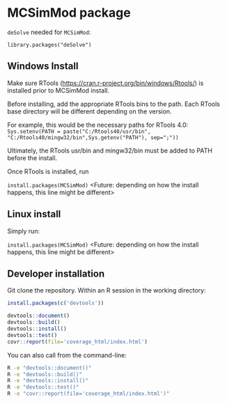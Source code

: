 # MCSimMod package
<Insert intro>

`deSolve` needed for `MCSimMod`:

`library.packages("deSolve")`

## Windows Install
Make sure RTools (https://cran.r-project.org/bin/windows/Rtools/) is installed prior to MCSimMod install.

Before installing, add the appropriate RTools bins to the path. Each RTools base directory will be different depending on the version.

For example, this would be the necessary paths for RTools 4.0:
`Sys.setenv(PATH = paste("C:/Rtools40/usr/bin", "C:/Rtools40/mingw32/bin",Sys.getenv("PATH"), sep=";"))`

Ultimately, the RTools usr/bin and mingw32/bin must be added to PATH before the install.

Once RTools is installed, run

`install.packages(MCSimMod)` <Future: depending on how the install happens, this line might be different>

## Linux install
Simply run:

`install.packages(MCSimMod)` <Future: depending on how the install happens, this line might be different>

## Developer installation

Git clone the repository. Within an R session in the working directory:

```R
install.packages(c('devtools'))

devtools::document()
devtools::build()
devtools::install()
devtools::test()
covr::report(file='coverage_html/index.html')
```

You can also call from the command-line:

```bash
R -e "devtools::document()"
R -e "devtools::build()"
R -e "devtools::install()"
R -e "devtools::test()"
R -e "covr::report(file='coverage_html/index.html')"
```
